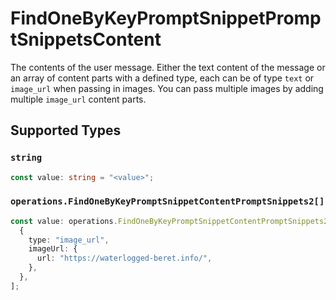 # FindOneByKeyPromptSnippetPromptSnippetsContent

The contents of the user message. Either the text content of the message or an array of content parts with a defined type, each can be of type `text` or `image_url` when passing in images. You can pass multiple images by adding multiple `image_url` content parts. 


## Supported Types

### `string`

```typescript
const value: string = "<value>";
```

### `operations.FindOneByKeyPromptSnippetContentPromptSnippets2[]`

```typescript
const value: operations.FindOneByKeyPromptSnippetContentPromptSnippets2[] = [
  {
    type: "image_url",
    imageUrl: {
      url: "https://waterlogged-beret.info/",
    },
  },
];
```

